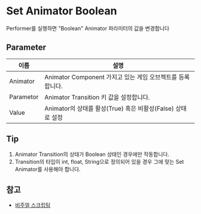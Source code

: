 # Set Animator Boolean

Performer를 실행하면 "Boolean" Animator 파라미터의 값을 변경합니다


## Parameter

| **이름**    | **설명**                                      |
|-----------|---------------------------------------------|
| Animator  | Animator Component 가지고 있는 게임 오브젝트를 등록합니다.   |
| Parametor | Animator Transition 키 값을 설정합니다.             |
| Value     | Animator의 상태를 활성(True) 혹은 비활성(False) 상태로 설정 |


## Tip

1. Animator Transition의 상태가 Boolean 상태인 경우에만 작동합니다.
2. Transition의 타입이 int, float, String으로 정의되어 있을 경우 그에 맞는 Set Animator를 사용해야 합니다.


## 참고
- [비주얼 스크립팅](Visual-Scripting.md)